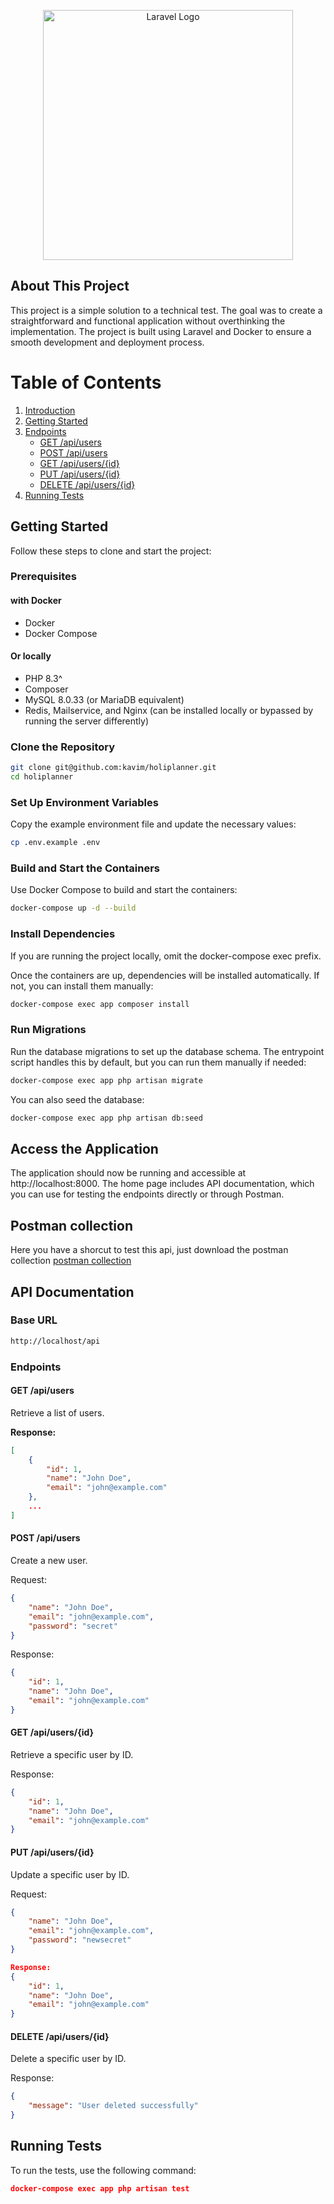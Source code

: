 <p align="center"><a href="https://laravel.com" target="_blank"><img src="https://raw.githubusercontent.com/laravel/art/master/logo-lockup/5%20SVG/2%20CMYK/1%20Full%20Color/laravel-logolockup-cmyk-red.svg" width="400" alt="Laravel Logo"></a></p>

## About This Project

This project is a simple solution to a technical test. The goal was to create a straightforward and functional application without overthinking the implementation. The project is built using Laravel and Docker to ensure a smooth development and deployment process.

# Table of Contents

1. [Introduction](#about-this-project)
2. [Getting Started](#getting-started)
3. [Endpoints](#endpoints)
    - [GET /api/users](#get-apiusers)
    - [POST /api/users](#post-apiusers)
    - [GET /api/users/{id}](#get-apiusersid)
    - [PUT /api/users/{id}](#put-apiusersid)
    - [DELETE /api/users/{id}](#delete-apiusersid)
4. [Running Tests](#running-tests)

## Getting Started

Follow these steps to clone and start the project:

### Prerequisites

#### with Docker

-   Docker
-   Docker Compose

#### Or locally

-   PHP 8.3^
-   Composer
-   MySQL 8.0.33 (or MariaDB equivalent)
-   Redis, Mailservice, and Nginx (can be installed locally or bypassed by running the server differently)

### Clone the Repository

```bash
git clone git@github.com:kavim/holiplanner.git
cd holiplanner
```

### Set Up Environment Variables

Copy the example environment file and update the necessary values:

```bash
cp .env.example .env
```

### Build and Start the Containers

Use Docker Compose to build and start the containers:

```bash
docker-compose up -d --build
```

### Install Dependencies

If you are running the project locally, omit the docker-compose exec prefix.

Once the containers are up, dependencies will be installed automatically. If not, you can install them manually:

```bash
docker-compose exec app composer install
```

### Run Migrations

Run the database migrations to set up the database schema. The entrypoint script handles this by default, but you can run them manually if needed:

```bash
docker-compose exec app php artisan migrate
```

You can also seed the database:

```bash
docker-compose exec app php artisan db:seed
```

## Access the Application

The application should now be running and accessible at http://localhost:8000. The home page includes API documentation, which you can use for testing the endpoints directly or through Postman.

## Postman collection

Here you have a shorcut to test this api, just download the postman collection [postman collection](https://github.com/kavim/holiplanner/blob/main/Holiplanner.postman_collection.json)

## API Documentation

### Base URL

```bash
http://localhost/api
```

### Endpoints

#### GET /api/users

Retrieve a list of users.

**Response:**

```json
[
    {
        "id": 1,
        "name": "John Doe",
        "email": "john@example.com"
    },
    ...
]
```

#### POST /api/users

Create a new user.

Request:

```json
{
    "name": "John Doe",
    "email": "john@example.com",
    "password": "secret"
}
```

Response:

```json
{
    "id": 1,
    "name": "John Doe",
    "email": "john@example.com"
}
```

#### GET /api/users/{id}

Retrieve a specific user by ID.

Response:

```json
{
    "id": 1,
    "name": "John Doe",
    "email": "john@example.com"
}
```

#### PUT /api/users/{id}

Update a specific user by ID.

Request:

```json
{
    "name": "John Doe",
    "email": "john@example.com",
    "password": "newsecret"
}
```

```json
Response:
{
    "id": 1,
    "name": "John Doe",
    "email": "john@example.com"
}
```

#### DELETE /api/users/{id}

Delete a specific user by ID.

Response:

```json
{
    "message": "User deleted successfully"
}
```

## Running Tests

To run the tests, use the following command:

```json
docker-compose exec app php artisan test
```
